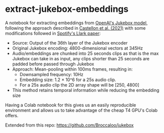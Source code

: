 # extract-jukebox-embeddings

A notebook for extracting embeddings from [OpenAI's Jukebox model](https://openai.com/index/jukebox/), following the approach described in [Castellon et al. (2021)](https://arxiv.org/abs/2107.05677) with some modifications followed in [Spotify's Llark paper](https://arxiv.org/pdf/2310.07160):

- Source: Output of the 36th layer of the Jukebox encoder
- Original Jukebox encoding: 4800-dimensional vectors at 345Hz
- Audio/embeddings are chunked into 25 seconds clips as that is the max Jukebox can take in as input, any clips shorter than 25 seconds are padded before passed through Jukebox
- Approach: Mean-pooling within 100ms frames, resulting in:
    - Downsampled frequency: 10Hz
    - Embedding size: 1.2 × 10^6 for a 25s audio clip.
    - For a 25s audio clip the 2D array shape will be [250, 4800]
- This method retains temporal information while reducing the embedding size

Having a Colab notebook for this gives us an easily reproducible environment and allows us to take advantage of the cheap T4 GPU's Colab offers.

Extended from this repo: https://github.com/Broccaloo/jukebox
